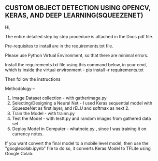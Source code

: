 ## CUSTOM OBJECT DETECTION USING OPENCV, KERAS, AND DEEP LEARNING(SQUEEZENET)

Hi,

The entire detailed step by step procedure is attached in the Docs pdf file.

Pre-requisites to install are in the requirements.txt file.

Please use Python Virtual Environment, so that there are minimal errors.

Install the requirements.txt file using this command below, in your cmd, which is inside the virtual environment -
pip install -r requirements.txt 

Then follow the instructions

Methodology –

1)	Image Dataset collection                   - with gatherimage.py
2)	Selecting/Designing a Neural Net           - I used Keras sequential model with SqueezeNet as first layer, and rELU and softmax as next 2. 
3)	Train the Model                            - with trainn.py
4)	Test the Model                             - with testt.py and random images from gathered data set
5)	Deploy Model in Computer                   - whatnote.py , since I was training it on currency notes.

If you want convert the final model to a mobile level model, then use the "googlecolab.ipynb" file to do so, it converts Keras Model to TFLite using Google Colab.
